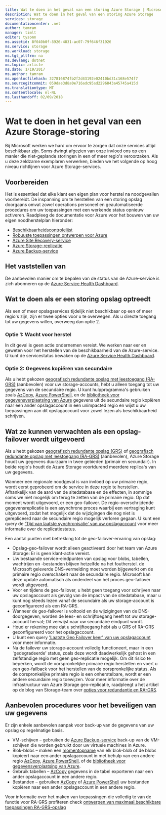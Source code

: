 ```yaml
---
title: Wat te doen in het geval van een storing Azure Storage | Microsoft Docs
description: Wat te doen in het geval van een storing Azure Storage
services: storage
documentationcenter: .net
author: tamram
manager: timlt
editor: tysonn
ms.assetid: 8f040b0f-8926-4831-ac07-79f646f31926
ms.service: storage
ms.workload: storage
ms.tgt_pltfrm: na
ms.devlang: dotnet
ms.topic: article
ms.date: 1/19/2017
ms.author: tamram
ms.openlocfilehash: 327816874fb2f2d43192e02410bd31c168e574f7
ms.sourcegitcommit: 059dae3d8a0e716adc95ad2296843a45745a415d
ms.translationtype: MT
ms.contentlocale: nl-NL
ms.lasthandoff: 02/09/2018
---
```

# <a name="what-to-do-if-an-azure-storage-outage-occurs"></a>Wat te doen in het geval van een Azure Storage-storing
Bij Microsoft werken we hard om ervoor te zorgen dat onze services altijd beschikbaar zijn. Soms dwingt afgezien van onze invloed ons op een manier die niet-geplande storingen in een of meer regio's veroorzaken. Als u deze zeldzame exemplaren verwerken, bieden we het volgende op hoog niveau richtlijnen voor Azure Storage-services.

## <a name="how-to-prepare"></a>Voorbereiden
Het is essentieel dat elke klant een eigen plan voor herstel na noodgevallen voorbereidt. De inspanning om te herstellen van een storing opslag doorgaans omvat zowel operations personeel en geautomatiseerde procedures om uw toepassingen met een werkende status opnieuw activeren. Raadpleeg de documentatie voor Azure voor het bouwen van uw eigen noodherstelplan hieronder:

* [Beschikbaarheidscontrolelijst](https://docs.microsoft.com/azure/architecture/checklist/availability)
* [Robuuste toepassingen ontwerpen voor Azure](/azure/architecture/resiliency)
* [Azure Site Recovery-service](https://azure.microsoft.com/services/site-recovery/)
* [Azure Storage-replicatie](storage-redundancy)
* [Azure Backup-service](https://azure.microsoft.com/services/backup/)

## <a name="how-to-detect"></a>Het vaststellen van
De aanbevolen manier om te bepalen van de status van de Azure-service is zich abonneren op de [Azure Service Health Dashboard](https://azure.microsoft.com/status/).

## <a name="what-to-do-if-a-storage-outage-occurs"></a>Wat te doen als er een storing opslag optreedt
Als een of meer opslagservices tijdelijk niet beschikbaar op een of meer regio's zijn, zijn er twee opties voor u te overwegen. Als u directe toegang tot uw gegevens willen, overweeg dan optie 2.

### <a name="option-1-wait-for-recovery"></a>Optie 1: Wacht voor herstel
In dit geval is geen actie ondernemen vereist. We werken naar eer en geweten voor het herstellen van de beschikbaarheid van de Azure-service. U kunt de servicestatus bewaken op de [Azure Service Health Dashboard](https://azure.microsoft.com/status/).

### <a name="option-2-copy-data-from-secondary"></a>Optie 2: Gegevens kopiëren van secundaire
Als u hebt gekozen [geografisch redundante opslag met leestoegang (RA-GRS)](storage-redundancy.md#read-access-geo-redundant-storage) (aanbevolen) voor uw storage-accounts, hebt u alleen toegang tot uw gegevens van de secundaire regio. U kunt hulpprogramma's gebruiken zoals [AzCopy](storage-use-azcopy.md), [Azure PowerShell](storage-powershell-guide-full.md), en de [bibliotheek voor gegevensverplaatsing van Azure](https://azure.microsoft.com/blog/introducing-azure-storage-data-movement-library-preview-2/) gegevens uit de secundaire regio kopiëren naar een ander opslagaccount in een unimpacted regio en wijst u uw toepassingen aan dit opslagaccount voor zowel lezen als beschikbaarheid schrijven.

## <a name="what-to-expect-if-a-storage-failover-occurs"></a>Wat ze kunnen verwachten als een opslag-failover wordt uitgevoerd
Als u hebt gekozen [geografisch redundante opslag (GRS)](storage-redundancy.md#geo-redundant-storage) of [geografisch redundante opslag met leestoegang (RA-GRS)](storage-redundancy.md#read-access-geo-redundant-storage) (aanbevolen), Azure Storage houdt uw gegevens duurzaam in twee gebieden (primair en secundair). In beide regio's houdt de Azure Storage voortdurend meerdere replica's van uw gegevens.

Wanneer een regionale noodgeval is van invloed op uw primaire regio, wordt eerst geprobeerd om de service in deze regio te herstellen. Afhankelijk van de aard van de sitedatabase en de effecten, in sommige soms we niet mogelijk om terug te zetten van de primaire regio. Op dat moment wordt uitgevoerd, er een geo-failover. De regio-overschrijdende gegevensreplicatie is een asynchrone proces waarbij een vertraging kunt uitgevoerd, zodat het mogelijk dat de wijzigingen die nog niet is gerepliceerd naar de secundaire regio mogelijk verloren gegaan. U kunt een query de ['Tijd van laatste synchronisatie' van uw opslagaccount](https://blogs.msdn.microsoft.com/windowsazurestorage/2013/12/11/windows-azure-storage-redundancy-options-and-read-access-geo-redundant-storage/) voor meer informatie over de replicatiestatus.

Een aantal punten met betrekking tot de geo-failover-ervaring van opslag:

* Opslag-geo-failover wordt alleen geactiveerd door het team van Azure Storage: Er is geen klant-actie vereist.
* Uw bestaande service-eindpunten van opslag voor blobs, tabellen, wachtrijen en -bestanden blijven hetzelfde na het foutherstel. de Microsoft geleverde DNS-vermelding moet worden bijgewerkt om de primaire regio overschakelt naar de secundaire regio.  Microsoft kan deze update automatisch als onderdeel van het proces geo-failover wordt uitgevoerd.
* Voor en tijdens de geo-failover, u hebt geen toegang voor schrijven naar uw opslagaccount als gevolg van de impact van de sitedatabase, maar u kunt nog steeds lezen vanaf de secundaire als uw storage-account is geconfigureerd als een RA-GRS.
* Wanneer de geo-failover is voltooid en de wijzigingen van de DNS-doorgegeven, worden de lees- en schrijftoegang heeft tot uw storage-account hervat; Dit verwijst naar uw secundaire eindpunt wordt. 
* Houd er rekening mee dat u schrijftoegang hebt als u GRS of RA-GRS geconfigureerd voor het opslagaccount. 
* U kunt een query ['Laatste Geo Failover keer' van uw opslagaccount](https://msdn.microsoft.com/library/azure/ee460802.aspx) voor meer informatie.
* Na de failover uw storage-account volledig functioneert, maar in een 'gedegradeerde' status, zoals deze wordt daadwerkelijk gehost in een zelfstandige regio met geen geo-replicatie mogelijk. Om dit risico te beperken, wordt de oorspronkelijke primaire regio herstellen en voert u een geo-failback voor het herstellen van de oorspronkelijke status. Als de oorspronkelijke primaire regio is een onherstelbare, wordt er een andere secundaire regio toewijzen.
  Voor meer informatie over de infrastructuur van Azure Storage geo-replicatie, raadpleegt u het artikel op de blog van Storage-team over [opties voor redundantie en RA-GRS](https://blogs.msdn.microsoft.com/windowsazurestorage/2013/12/11/windows-azure-storage-redundancy-options-and-read-access-geo-redundant-storage/).

## <a name="best-practices-for-protecting-your-data"></a>Aanbevolen procedures voor het beveiligen van uw gegevens
Er zijn enkele aanbevolen aanpak voor back-up van de gegevens van uw opslag op regelmatige basis.

* VM-schijven – gebruiken de [Azure Backup-service](https://azure.microsoft.com/services/backup/) back-up van de VM-schijven die worden gebruikt door uw virtuele machines in Azure.
* Blok-blobs – maken een [momentopname](https://msdn.microsoft.com/library/azure/hh488361.aspx) van elk blok-blob of de blobs kopieert naar een ander opslagaccount in met behulp van een andere regio [AzCopy](storage-use-azcopy.md), [Azure PowerShell](storage-powershell-guide-full.md), of de [bibliotheek voor gegevensverplaatsing van Azure](https://azure.microsoft.com/blog/introducing-azure-storage-data-movement-library-preview-2/).
* Gebruik tabellen – [AzCopy](storage-use-azcopy.md) gegevens in de tabel exporteren naar een ander opslagaccount in een andere regio.
* Bestanden – gebruiken [AzCopy](storage-use-azcopy.md) of [Azure PowerShell](storage-powershell-guide-full.md) uw bestanden kopiëren naar een ander opslagaccount in een andere regio.

Voor informatie over het maken van toepassingen die volledig te van de functie voor RA-GRS profiteren check [ontwerpen van maximaal beschikbare toepassingen RA-GRS-opslag](../storage-designing-ha-apps-with-ragrs.md)

